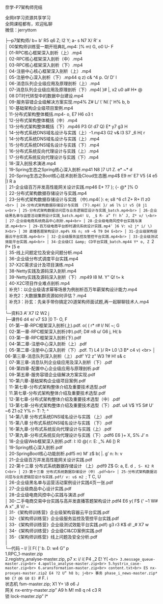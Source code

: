 奈学-P7架构师完结

全网it学习资源共享学习<br>全网课程都有，欢迎私聊<br>微信：jerryttom<br>

├─p7架构师/ b+ b’ R5 q6 Z; I2 Y; a- s N7 X/ R’ x<br> │ 00架构师训练营一期开班典礼.mp4: ]% m) G, o0 U- F<br> │ 01-RPC核心框架深入剖析（上）.mp4<br> │ 02-RPC核心框架深入剖析（中）.mp4<br> │ 03-RPC核心框架深入剖析（下）.mp4<br> │ 04-注册中心核心框架深入剖析（上）.mp4<br> │ 05-注册中心深入剖析（下）.mp44 q z) c&amp; ^4 p. O/ D’ I<br> │ 06-消息队列企业级应用及原理剖析（上）.mp4<br> │ 07-消息队列企业级应用及原理剖析（下）.mp4( }# |, x2 u0 a# H* @<br> │ 08 DT时代转型中的数据中台建设.mp4<br> │ 09-服务容错企业级解决方案实现.mp4% Z# L/ \’ N( [‘ H% b, b<br> │ 10-基础架构企业级项目案例.mp4<br> │ 11-分布式架构整体概括.mp4- o, E7 H6 o3 t<br> │ 12-分布式架构整体概括（中）.mp4<br> │ 13-分布式架构整体概括（下）.mp46 P3 G! d7 Q) E* y7 g3 H<br> │ 14-分布式系统DNS域名设计与实践（上）-1.mp43 G2 v&amp; l3 S7 _6 H( r<br> │ 14-分布式系统DNS域名设计与实践（上）.mp4<br> │ 15-分布式系统DNS域名设计与实践（下）.mp4<br> │ 16-分布式系统反向代理设计与实践（上）.mp4<br> │ 17-分布式系统反向代理设计与实践（下）.mp4<br> │ 18-深入剖技术演进.mp4<br> │ 19-Spring生态之Spring核心深入剖析.mp41 N8 ]7 U1 Z. e* ~* d<br> │ 20-Spring生态之Boot核心技术剖析及Cloud生态圈.mp4$ E9 m’ E7 V5 {4 e5 |) R a<br> │ 21-企业级百万并发高性能网关设计实践.mp46 E* ?7 }; {- @* ]% O<br> │ 22-分布式架构数据存储设计与实践.mp4<br> │ 23-分布式架构数据存储设计与实践 （中).mp4( }: e; s8 ^6 c1 Z+ R+ I1 z0 `<br> │ 24-分布式架构数据存储设计与实践 （下).mp4( }/ a6 l% i! v5 {8 j1 u<br> │ 25-分布式架构数据访问层与业务逻辑层设计与实践_batch.mp4<br> │ 26-企业级黑名单与运营活动案例设计实践_batch.mp4! U, _$ R- a” f! h’ J, Z* v/ \<br> │ 27-企业级电商系统商品中心剖析.mp4<br> │ 28-企业级电商风控中台实践与演进.mp4<br> │ 29-百万级电商平台即时通讯系统设计实践.mp4″ }6 V: v2 j* i/ \) X<br> │ 30 直播答题架构设计.mp4% X6 n; n9 ~6 T9 D4 E<br> │ 31-企业级架构容器云平台实践.mp4<br> │ 32-企业级服务监控及管控平台实践.mp4<br> │ 33-企业级测试效能平台实践.mp4<br> │ 34-企业级CI &amp; CD平台实践_batch.mp44 Y* o, Z `2 P* [5 e<br> │ 35-线上问题定位及安全问题分析.mp4<br> │ 36-企业级分布式调度平台实践.mp4<br> │ 37-X2C需求设计及项目演练.mp4<br> │ 38-Netty实践及源码深入剖析.mp4<br> │ 39-Netty实践及源码深入剖析（下）.mp49 I8 M. Y” Q! t+ k<br> │ 40-X2C项目作业难点剖析.mp4<br> │ 补充1：以企业级请求幂等场景为例剖析百万年薪架构设计能力.mp4<br> │ 补充2：大数据集群资源如何评估？.mp4<br> │ 补充3：孙玄：先亲手带你搞定20道架构师面试题,再一起聊聊技术人.mp4<br> │<br> └─资料3 A’ X7 I2 W2 j<br> ├─课件6 d4 e/ v7 S3 |0 T- O, F<br> │ 01-第一章-RPC框架深入剖析(上).pdf. o( \( r* r# l/ N( ~; G<br> │ 02-第一章-RPC框架深入剖析(中).pdf; D# n8 u/ G6 j, H( b<br> │ 03-第一章-RPC框架深入剖析(下).pdf<br> │ 04-第二章-注册中心深入剖析（上）.pdf<br> │ 05-第二章-注册中心深入剖析（下）.pdf. T) L4 }/ R* L0 \3 B* c4 v) \<br> │ 06-第三章-消息队列深入剖析（上）.pdf’ Y2 z” W3 ?# H! s&amp; c<br> │ 07-第三章-消息队列企业级应用及深入剖析（下）.pdf<br> │ 08-第四章-配置中心企业级应用与原理剖析.pdf<br> │ 09-第五章-服务容错企业级解决方案实现.pdf<br> │ 10-第六章-基础架构企业级项目案例.pdf<br> │ 11-第七章-分布式架构整体介绍及重要技术选型.pdf<br> │ 11.第七章-分布式架构整体介绍及重要技术选型.pdf<br> │ 12-第七章-分布式架构整体介绍及重要技术选型（中）.pdf<br> │ 13-第七章-分布式架构整体介绍及重要技术选型（下）.pdf. u4 V$ Y5 S# U’ ~6 Z1 o2 Y% r- T: ?; ^<br> │ 14-第八章 分布式系统DNS域名设计与实践 （上）.pdf<br> │ 15-第八章 分布式系统DNS域名设计与实践 （下）.pdf<br> │ 16-第九章-分布式系统反向代理设计与实践（上）.pdf<br> │ 17-第九章-分布式系统反向代理设计与实践（下）.pdf6 E6 }+ X, S% J’ n<br> │ 18-企业级Web框架深入剖析.pdf: I: I0 @( r: E: _% A6 [) R<br> │ 19-Spring核心深入剖析.pdf<br> │ 20-SpringBoot核心功能剖析.pdf5 m) M’ z$ b( |. g’ n: h: v<br> │ 21-企业级百万并发高性能网关设计实践.pdf<br> │ 22-第十三章 分布式系统数据存储设计 （上）.pdf9 Z$ G: a, E. d `, S- K2 R C<br> │ 23-第十三章 分布式系统数据存储设计（中）.pdf<br> │ 25-分布式架构数据访问层与业务逻辑层设计与实践.pdf/ v: u$ m2 `; T C, U<br> │ 26-企业级黑名单与运营活动案例设计实践4页一张.pdf<br> │ 27-企业级商品中心设计实践.pdf<br> │ 28-企业级电商风控中心实践与演进.pdf<br> │ 30-二手电商交易中台实践与高并发直播答题架构设计.pdf4 E6 y( F$ {‘ ~1 W# A x” _8 V/ ~<br> │ 31-《架构师训练营》企业级架构容器云平台实践.pdf<br> │ 32-《架构师训练营》企业级服务监控及管控平台实践.pdf<br> │ 33-《架构师训练营》企业级测试效能平台实践.pdf) g3 r3 K$ d! _# X7 w<br> │ 34-《架构师训练营》企业级CI&amp;CD案例实践.pdf<br> │ 35-《架构师训练营》线上问题及安全分析.pdf<br> │<br> └─代码 – I/ |( F( [‘ b. D: w4 G” p<br> 1.RPC_1-master.zip<br> 2.registry_analyse-master.zip, p7 x: i/ i( P4 _2 E! Y( `<br> 3.message_queue-master.zip<br> 4.apollo_analyse-master.zip<br> 5.hystrix_case-master.zip<br> 6.aransformation-master.zip<br> content.txt<br> ES nx-proxyes-master.zip2 E4 ?2 U” h8 b; j<br> 事务 phase_i_news-master.zip* N0 {7 @6 G0 E) `# F. i<br> 状态机 fsm-master.zip; X1 Y+ \8 o6 J<br> 网关 nx-entry-master.zip” A9 h M! m8 q r4 c3 R<br> 锁 lock-master.zip” l*